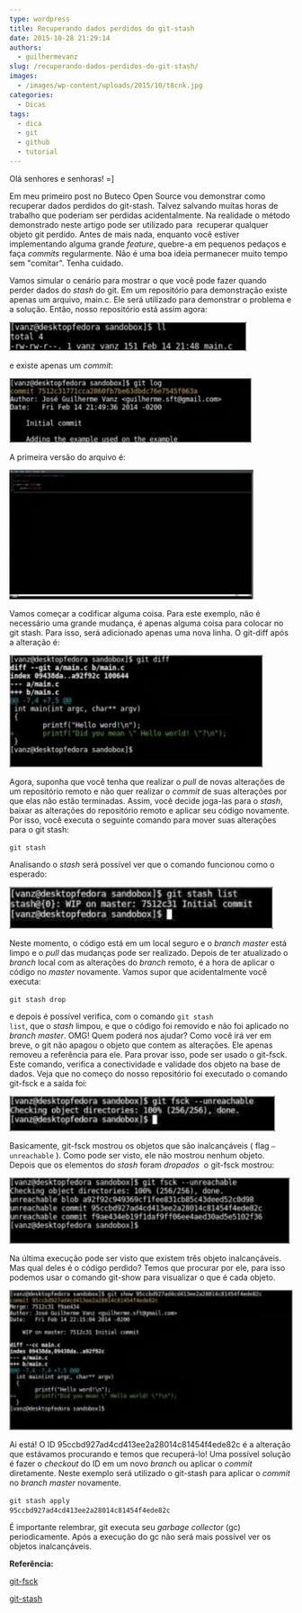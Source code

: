 ```yaml
---
type: wordpress
title: Recuperando dados perdidos do git-stash
date: 2015-10-28 21:29:14
authors:
  - guilhermevanz
slug: /recuperando-dados-perdidos-do-git-stash/
images:
  - /images/wp-content/uploads/2015/10/t8cnk.jpg
categories:
  - Dicas
tags:
  - dica
  - git
  - github
  - tutorial
---
```


Olá senhores e senhoras! =]

Em meu primeiro post no Buteco Open Source vou demonstrar como recuperar dados perdidos do git-stash. Talvez salvando muitas horas de trabalho que poderiam ser perdidas acidentalmente. Na realidade o método demonstrado neste artigo pode ser utilizado para  recuperar qualquer objeto git perdido. Antes de mais nada, enquanto você estiver implementando alguma grande <em>feature</em>, quebre-a em pequenos pedaços e faça <em>commits</em> regularmente. Não é uma boa ideia permanecer muito tempo sem "comitar". Tenha cuidado.

<!--more-->

Vamos simular o cenário para mostrar o que você pode fazer quando perder dados do <em>stash</em> do git. Em um repositório para demonstração existe apenas um arquivo, main.c. Ele será utilizado para demonstrar o problema e a solução. Então, nosso repositório está assim agora:

<a href="/images/wp-content/uploads/2015/10/missing_data_from_stash_01.jpeg"><img class="alignnone wp-image-3870" src="/images/wp-content/uploads/2015/10/missing_data_from_stash_01-300x37.jpeg" alt="missing_data_from_stash_01" width="422" height="52" /></a>

e existe apenas um <em>commit</em>:

<a href="/images/wp-content/uploads/2015/10/missing_data_from_stash_02.jpeg"><img class="alignnone wp-image-3869" src="/images/wp-content/uploads/2015/10/missing_data_from_stash_02-300x80.jpeg" alt="missing_data_from_stash_02" width="431" height="115" /></a>

A primeira versão do arquivo é:

<a href="/images/wp-content/uploads/2015/10/missing_data_from_stash_03.jpeg"><img class="alignnone wp-image-3868" src="/images/wp-content/uploads/2015/10/missing_data_from_stash_03-300x159.jpeg" alt="missing_data_from_stash_03" width="434" height="230" /></a>

Vamos começar a codificar alguma coisa. Para este exemplo, não é necessário uma grande mudança, é apenas alguma coisa para colocar no git stash. Para isso, será adicionado apenas uma nova linha. O git-diff após a alteração é:

<a href="/images/wp-content/uploads/2015/10/missing_data_from_stash_04.jpeg"><img class="alignnone wp-image-3867" src="/images/wp-content/uploads/2015/10/missing_data_from_stash_04-300x133.jpeg" alt="missing_data_from_stash_04" width="451" height="200" /></a>

Agora, suponha que você tenha que realizar o <em>pull</em> de novas alterações de um repositório remoto e não quer realizar o <em>commit</em> de suas alterações por que elas não estão terminadas. Assim, você decide joga-las para o <em>stash</em>, baixar as alterações do repositório remoto e aplicar seu código novamente. Por isso, você executa o seguinte comando para mover suas alterações para o git stash:

<code>git stash</code>

Analisando o <em>stash</em> será possível ver que o comando funcionou como o esperado:

<a href="/images/wp-content/uploads/2015/10/missing_data_from_stash_06.jpeg"><img class="alignnone wp-image-3866" src="/images/wp-content/uploads/2015/10/missing_data_from_stash_06-300x48.jpeg" alt="missing_data_from_stash_06" width="469" height="75" /></a>

Neste momento, o código está em um local seguro e o <em>branch master</em> está limpo e o <em>pull</em> das mudanças pode ser realizado. Depois de ter atualizado o <em>branch</em> local com as alterações do <em>branch</em> remoto, é a hora de aplicar o código no <em>master</em> novamente. Vamos supor que acidentalmente você executa:

<code>git stash drop</code>

e depois é possível verifica, com o comando <code>git stash list</code>, que o <em>stash</em> limpou, e que o código foi removido e não foi aplicado no <em>branch master</em>. OMG! Quem poderá nos ajudar? Como você irá ver em breve, o git não apagou o objeto que contem as alterações. Ele apenas removeu a referência para ele. Para provar isso, pode ser usado o git-fsck. Este comando, verifica a conectividade e validade dos objeto na base de dados. Veja que no começo do nosso repositório foi executado o comando git-fsck e a saída foi:

<a href="/images/wp-content/uploads/2015/10/missing_data_from_stash_07.jpeg"><img class="alignnone wp-image-3865" src="/images/wp-content/uploads/2015/10/missing_data_from_stash_07-300x40.jpeg" alt="missing_data_from_stash_07" width="473" height="63" /></a>

Basicamente, git-fsck mostrou os objetos que são inalcançáveis ( flag <code>–unreachable</code> ). Como pode ser visto, ele não mostrou nenhum objeto. Depois que os elementos do <em>stash</em> foram <em>dropados</em>  o git-fsck mostrou:

<a href="/images/wp-content/uploads/2015/10/missing_data_from_stash_08.jpeg"><img class="alignnone wp-image-3864" src="/images/wp-content/uploads/2015/10/missing_data_from_stash_08-300x71.jpeg" alt="missing_data_from_stash_08" width="499" height="118" /></a>

Na última execução pode ser visto que existem três objeto inalcançáveis. Mas qual deles é o código perdido? Temos que procurar por ele, para isso podemos usar o comando git-show para visualizar o que é cada objeto.

<a href="/images/wp-content/uploads/2015/10/missing_data_from_stash_09.jpeg"><img class="alignnone wp-image-3863" src="/images/wp-content/uploads/2015/10/missing_data_from_stash_09-300x147.jpeg" alt="missing_data_from_stash_09" width="508" height="249" /></a>

Ai está! O ID 95ccbd927ad4cd413ee2a28014c81454f4ede82c é a alteração que estávamos procurando e temos que recuperá-lo! Uma possível solução é fazer o <em>checkout</em> do ID em um novo <em>branch</em> ou aplicar o <em>commit</em> diretamente. Neste exemplo será utilizado o git-stash para aplicar o <em>commit</em> no <em>branch master</em> novamente.

<code>git stash apply </code><code>95ccbd927ad4cd413ee2a28014c81454f4ede82c</code>

É importante relembrar, git executa seu <em>garbage collector</em> (gc) periodicamente. Após a execução do gc não será mais possível ver os objetos inalcançáveis.

<strong>Referência:</strong>

<a href="https://git-scm.com/docs/git-fsck">git-fsck</a>

<a href="https://git-scm.com/docs/git-stash">git-stash</a>
